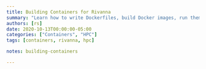 ```yaml
---
title: Building Containers for Rivanna
summary: "Learn how to write Dockerfiles, build Docker images, run them on Rivanna using Singularity, and even create your own Jupyter kernel on our JupyterLab."
authors: [rs]
date: 2020-10-13T00:00:00-05:00
categories: ["Containers", "HPC"]
tags: [containers, rivanna, hpc]

notes: building-containers

---
```


